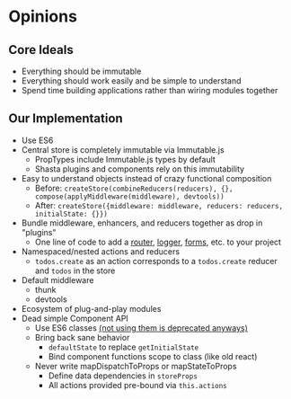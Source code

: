 # Opinions

## Core Ideals

- Everything should be immutable
- Everything should work easily and be simple to understand
- Spend time building applications rather than wiring modules together

## Our Implementation

- Use ES6
- Central store is completely immutable via Immutable.js
  - PropTypes include Immutable.js types by default
  - Shasta plugins and components rely on this immutability
- Easy to understand objects instead of crazy functional composition
  - Before: `createStore(combineReducers(reducers), {}, compose(applyMiddleware(middleware), devtools))`
  - After: `createStore({middleware: middleware, reducers: reducers, initialState: {}})`
- Bundle middleware, enhancers, and reducers together as drop in "plugins"
  - One line of code to add a [router](https://github.com/shastajs/shasta-router), [logger](https://github.com/shastajs/shasta-logger), [forms](https://github.com/shastajs/shasta-forms), etc. to your project
- Namespaced/nested actions and reducers
  - `todos.create` as an action corresponds to a `todos.create` reducer and `todos` in the store
- Default middleware
  - thunk
  - devtools
- Ecosystem of plug-and-play modules
- Dead simple Component API
  - Use ES6 classes [(not using them is deprecated anyways)](http://www.newmediacampaigns.com/blog/refactoring-react-components-to-es6-classes)
  - Bring back sane behavior
    - `defaultState` to replace `getInitialState`
    - Bind component functions scope to class (like old react)
  - Never write mapDispatchToProps or mapStateToProps
    - Define data dependencies in `storeProps`
    - All actions provided pre-bound via `this.actions`
